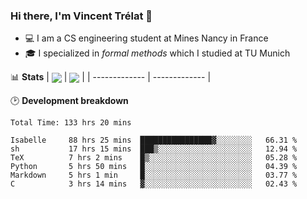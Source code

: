 ### Hi there, I'm Vincent Trélat 👋
 - 💻 I am a CS engineering student at Mines Nancy in France
 - 🎓 I specialized in *formal methods* which I studied at TU Munich

📊 **Stats**
| <img align="center" src="https://readme-stats.clckblog.space/api?username=VTrelat&show_icons=true&include_all_commits=true&theme=tokyonight&hide_border=true" /> | <img align="center" src="https://readme-stats.clckblog.space/api/top-langs/?username=VTrelat&layout=compact&theme=tokyonight&hide_border=true&exclude_repo=ElevatorSimulator" /> |
| ------------- | ------------- |

🕑 **Development breakdown**
<!--START_SECTION:waka-->

```text
Total Time: 133 hrs 20 mins

Isabelle     88 hrs 25 mins  ████████████████▓░░░░░░░░   66.31 %
sh           17 hrs 15 mins  ███▒░░░░░░░░░░░░░░░░░░░░░   12.94 %
TeX          7 hrs 2 mins    █▒░░░░░░░░░░░░░░░░░░░░░░░   05.28 %
Python       5 hrs 50 mins   █░░░░░░░░░░░░░░░░░░░░░░░░   04.39 %
Markdown     5 hrs 1 min     █░░░░░░░░░░░░░░░░░░░░░░░░   03.77 %
C            3 hrs 14 mins   ▓░░░░░░░░░░░░░░░░░░░░░░░░   02.43 %
```

<!--END_SECTION:waka-->
